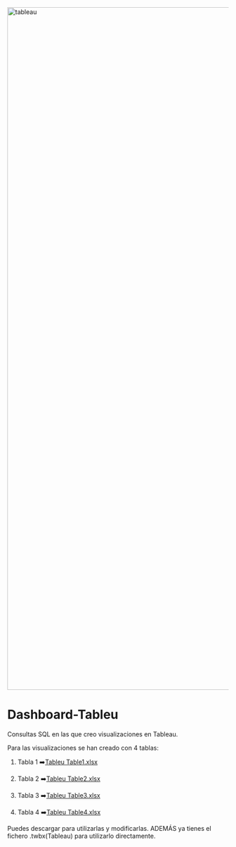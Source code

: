 <img width="1550" alt="tableau" src="https://user-images.githubusercontent.com/105604676/174688235-7879861e-74ac-4cab-9371-6f07179231f4.PNG">

# Dashboard-Tableu
Consultas SQL en las que creo visualizaciones en Tableau. 

Para las visualizaciones se han creado con 4 tablas: 

1. Tabla 1 ➡️[Tableu Table1.xlsx](https://github.com/Yosef-Meziani/Dashboard-Tableu/files/8944607/Tableu.Table1.xlsx)


2. Tabla 2 ➡️[Tableu Table2.xlsx](https://github.com/Yosef-Meziani/Dashboard-Tableu/files/8944609/Tableu.Table2.xlsx)


3. Tabla 3 ➡️[Tableu Table3.xlsx](https://github.com/Yosef-Meziani/Dashboard-Tableu/files/8944610/Tableu.Table3.xlsx)


4. Tabla 4 ➡️[Tableu Table4.xlsx](https://github.com/Yosef-Meziani/Dashboard-Tableu/files/8944613/Tableu.Table4.xlsx)



Puedes descargar para utilizarlas y modificarlas. ADEMÁS ya tienes el fichero .twbx(Tableau) para utilizarlo directamente.

